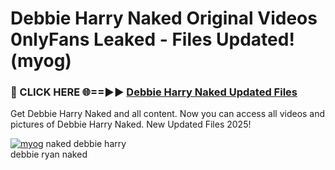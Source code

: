 # Debbie Harry Naked Original Videos 0nlyFans Leaked - Files Updated! (myog)

<h3>🔴 CLICK HERE 🌐==►► <a href="https://tinyurl.com/up5wt9bj" rel="nofollow">Debbie Harry Naked Updated Files</a></h3>

Get Debbie Harry Naked and all content. Now you can access all videos and pictures of Debbie Harry Naked. New Updated Files 2025!

[![myog](https://i.imgur.com/ABiUzMV.gif)](https://tinyurl.com/up5wt9bj)
naked debbie harry<br>
debbie ryan naked